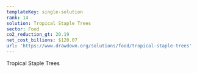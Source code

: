 ```yaml
---
templateKey: single-solution
rank: 14
solution: Tropical Staple Trees
sector: Food
co2_reduction_gt: 20.19
net_cost_billions: $120.07
url: 'https://www.drawdown.org/solutions/food/tropical-staple-trees'
---
```


Tropical Staple Trees